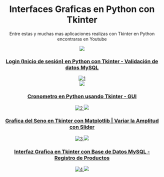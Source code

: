 <div align="center">

# Interfaces Graficas en Python con Tkinter
  
Entre estas y muchas mas aplicaciones realizas con Tkinter en Python  encontraras en Youtube
  
<a href="https://www.youtube.com/c/MagnoEfren" target="_blank">
<img src="https://img.shields.io/badge/YouTube-FF0000?style=for-the-badge&logo=youtube&logoColor=white" target="_blank"> 

  
### Login (Inicio de sesión) en Python con Tkinter - Validación de datos MySQL
![1](https://github.com/MagnoEfren/gui_python_tkinter/blob/main/Login/login-tkinter.png)  
<a href="https://youtu.be/mTA8dOE6W3U" target="_blank">
<img src="https://img.shields.io/badge/YouTube-F10CDD?style=for-the-badge&logo=youtube&logoColor=black" target="_blank"> 
  
### Cronometro en Python usando Tkinter - GUI
![2](https://github.com/MagnoEfren/gui_python_tkinter/blob/main/Cronometro/cronometro-en-python.png) 
<a href="https://youtu.be/26D17QgpIBE" target="_blank">
<img src="https://img.shields.io/badge/YouTube-2200FF?style=for-the-badge&logo=youtube&logoColor=black" target="_blank"> 

  
### Grafica del Seno en Tkinter con Matplotlib | Variar la Amplitud con Slider
![3](https://github.com/MagnoEfren/gui_python_tkinter/blob/main/Tkinter%20y%20Matplotlib%20Grafica%20Seno%20-%20Slider/matplotlib-tkinter.png)
<a href="https://youtu.be/V1oRaw5M2b0" target="_blank">
<img src="https://img.shields.io/badge/YouTube-F7A409?style=for-the-badge&logo=youtube&logoColor=black" target="_blank"> 

  
### Interfaz Grafica en Tkinter con Base de Datos MySQL - Registro de Productos
![4](https://github.com/MagnoEfren/gui_python_tkinter/blob/main/Base%20de%20datos%20MySQL/tkinter-mysql.png)
<a href="https://youtu.be/UAkGXXoGugs" target="_blank">
<img src="https://img.shields.io/badge/YouTube-F7F9F9?style=for-the-badge&logo=youtube&logoColor=black" target="_blank"> 
